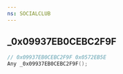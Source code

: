 ```yaml
---
ns: SOCIALCLUB
---
```

## _0x09937EB0CEBC2F9F

```c
// 0x09937EB0CEBC2F9F 0x0572EB5E
Any _0x09937EB0CEBC2F9F();
```

